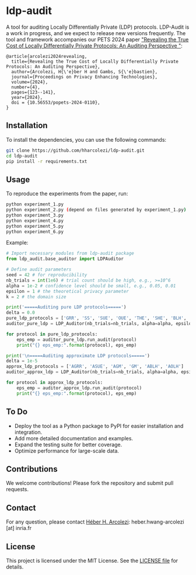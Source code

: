 # ldp-audit

A tool for auditing Locally Differentially Private (LDP) protocols. 
LDP-Audit is a work in progress, and we expect to release new versions frequently.
The tool and framework accompanies our PETS 2024 paper ["Revealing the True Cost of Locally Differentially Private Protocols: An Auditing Perspective
"](https://petsymposium.org/popets/2024/popets-2024-0110.php):

```
@article{arcolezi2024revealing,
  title={Revealing the True Cost of Locally Differentially Private Protocols: An Auditing Perspective},
  author={Arcolezi, H{\'e}ber H and Gambs, S{\'e}bastien},
  journal={Proceedings on Privacy Enhancing Technologies},
  volume={2024},
  number={4},
  pages={123--141},
  year={2024},
  doi = {10.56553/popets-2024-0110},
}
```

## Installation

To install the dependencies, you can use the following commands:

```bash
git clone https://github.com/hharcolezi/ldp-audit.git
cd ldp-audit
pip install -r requirements.txt
```

## Usage
To reproduce the experiments from the paper, run:

```bash
python experiment_1.py
python experiment_2.py (depend on files generated by experiment_1.py)
python experiment_3.py
python experiment_4.py
python experiment_5.py
python experiment_6.py
```

Example:

```python
# Import necessary modules from ldp-audit package
from ldp_audit.base_auditor import LDPAuditor

# Define audit parameters
seed = 42 # for reproducibility
nb_trials = int(1e6) # trial count should be high, e.g., >=10^6
alpha = 1e-2 # confidence level should be small, e.g., 0.05, 0.01
epsilon = 1 # the theoretical privacy parameter
k = 2 # the domain size

print('=====Auditing pure LDP protocols=====')
delta = 0.0
pure_ldp_protocols = ['GRR', 'SS', 'SUE', 'OUE', 'THE', 'SHE', 'BLH', 'OLH']
auditor_pure_ldp = LDP_Auditor(nb_trials=nb_trials, alpha=alpha, epsilon=epsilon, delta=delta, k=k, random_state=seed, n_jobs=-1)

for protocol in pure_ldp_protocols:
    eps_emp = auditor_pure_ldp.run_audit(protocol)
    print("{} eps_emp:".format(protocol), eps_emp)

print('\n=====Auditing approximate LDP protocols=====')
delta = 1e-5
approx_ldp_protocols = ['AGRR', 'ASUE', 'AGM', 'GM', 'ABLH', 'AOLH']
auditor_approx_ldp = LDP_Auditor(nb_trials=nb_trials, alpha=alpha, epsilon=epsilon, delta=delta, k=k, random_state=seed, n_jobs=-1)

for protocol in approx_ldp_protocols:
    eps_emp = auditor_approx_ldp.run_audit(protocol)
    print("{} eps_emp:".format(protocol), eps_emp)
```	

## To Do
- Deploy the tool as a Python package to PyPI for easier installation and integration.
- Add more detailed documentation and examples.
- Expand the testing suite for better coverage.
- Optimize performance for large-scale data.

## Contributions
We welcome contributions! Please fork the repository and submit pull requests.
	
## Contact
For any question, please contact [Héber H. Arcolezi](https://hharcolezi.github.io/): heber.hwang-arcolezi [at] inria.fr	
	
## License
This project is licensed under the MIT License. See the [LICENSE file](https://github.com/hharcolezi/ldp-audit/blob/main/LICENSE) for details.	
